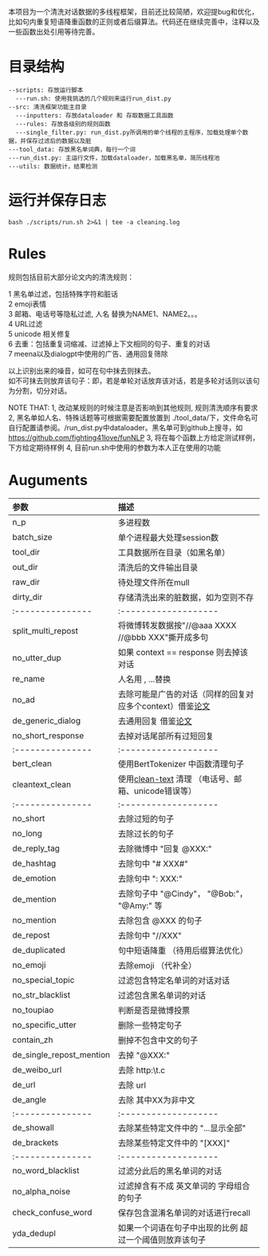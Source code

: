 本项目为一个清洗对话数据的多线程框架，目前还比较简陋，欢迎提bug和优化，比如句内重复短语降重函数的正则或者后缀算法。代码还在继续完善中，注释以及一些函数出处引用等待完善。

# 目录结构
    
    --scripts: 存放运行脚本
      ---run.sh: 使用我挑选的几个规则来运行run_dist.py  
    --src: 清洗框架功能主目录  
      ---inputters: 存放dataloader 和 存取数据工具函数
      ---rules: 存放各级别的规则函数
      ---single_filter.py: run_dist.py所调用的单个线程的主程序，加载处理单个数据，并保存过滤后的数据以及脏   
    ---tool_data: 存放黑名单词典，每行一个词  
    ---run_dist.py: 主运行文件，加载dataloader，加载黑名单，简历线程池 
    ---utils: 数据统计，结果检测
      
# 运行并保存日志

    bash ./scripts/run.sh 2>&1 | tee -a cleaning.log

# Rules
规则包括目前大部分论文内的清洗规则：  

1 黑名单过滤，包括特殊字符和脏话  
2 emoji表情  
3 邮箱、电话号等隐私过滤, 人名 替换为NAME1、NAME2。。。  
4 URL过滤  
5 unicode 相关修复   
6 去重：包括重复词缩减、过滤掉上下文相同的句子、重复的对话   
7 meena以及dialogpt中使用的广告、通用回复筛除   

以上识别出来的噪音，如可在句中抹去则抹去。  
如不可抹去则放弃该句子：即，若是单轮对话放弃该对话，若是多轮对话则以该句为分割，切分对话。  

NOTE THAT: 
1, 改动某规则的时候注意是否影响到其他规则, 规则清洗顺序有要求
2, 黑名单如人名、特殊话题等可根据需要配置放置到 ./tool_data/下，文件命名可自行配置请参阅。/run_dist.py中dataloader。黑名单可到github上搜寻，如 https://github.com/fighting41love/funNLP 
3, 将在每个函数上方给定测试样例，下方给定期待样例
4, 目前run.sh中使用的参数为本人正在使用的功能

# Auguments
        
| 参数               | 描述                 |
| :---------------  | :------------------- |
| n_p               | 多进程数 |
| batch_size        | 单个进程最大处理session数 |
| tool_dir          | 工具数据所在目录（如黑名单）|
| out_dir           | 清洗后的文件输出目录 |
| raw_dir           | 待处理文件所在mull  |
| dirty_dir         | 存储清洗出来的脏数据，如为空则不存  |
| :---------------  | :------------------- |
| split_multi_repost| 将微博转发数据按"//@aaa XXXX //@bbb XXX"撕开成多句  |
| no_utter_dup   | 如果 context == response 则去掉该对话  |
| re_name           | 人名用 <NAME1>, <NAME2> ...替换 |
| no_ad             | 去除可能是广告的对话（同样的回复对应多个context）借鉴[论文](https://www.aclweb.org/anthology/D13-1096.pdf) |
| de_generic_dialog | 去通用回复 借鉴[论文](https://arxiv.org/abs/1911.00536)|
| no_short_response | 去掉对话尾部所有过短回复 |
| :---------------  | :------------------- |
| bert_clean        | 使用BertTokenizer 中函数清理句子 |
| cleantext_clean | 使用[clean-text]() 清理 （电话号、邮箱、unicode错误等） |
| :---------------  | :------------------- |
| no_short          | 去除过短的句子 |
| no_long           | 去除过长的句子 |
| de_reply_tag      | 去除微博中 "回复 @XXX:" |
| de_hashtag        | 去除句中 "# XXX#" |
| de_emotion        | 去除句中 ": XXX:" |
| de_mention        | 去除句子中 "@Cindy"， "@Bob:"， "@Amy:" 等|
| no_mention       | 去除包含 @XXX 的句子 |
| de_repost         | 去除句中 "//XXX" |
| de_duplicated     | 句中短语降重 （待用后缀算法优化） |
| no_emoji          | 去除emoji （代补全） |
| no_special_topic  | 过滤包含特定名单词的对话对话 |
| no_str_blacklist  | 过滤包含黑名单词的对话 |
| no_toupiao        | 判断是否是微博投票 |
| no_specific_utter | 删除一些特定句子 |
| contain_zh        | 删掉不包含中文的句子 |
| de_single_repost_mention| 去掉 "@XXX:" |
| de_weibo_url      | 去除 http:\\t.c |
| de_url            | 去除 url |
| de_angle          | 去除 <XXX> 其中XX为非中文 |
| :---------------  | :------------------- |
| de_showall        | 去除某些特定文件中的 "...显示全部" |
| de_brackets       | 去除某些特定文件中的 "\[XXX\]" |
| :---------------  | :------------------- |
| no_word_blacklist | 过滤分此后的黑名单词的对话 |
| no_alpha_noise    | 过滤掉含有不成 英文单词的 字母组合 的句子 |
| check_confuse_word| 保存包含混淆名单词的对话进行recall |
| yda_dedupl        | 如果一个词语在句子中出现的比例 超过一个阈值则放弃该句子 |
